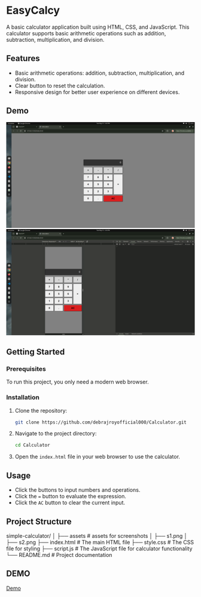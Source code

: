 # EasyCalcy

A basic calculator application built using HTML, CSS, and JavaScript. This calculator supports basic arithmetic operations such as addition, subtraction, multiplication, and division.

## Features

- Basic arithmetic operations: addition, subtraction, multiplication, and division.
- Clear button to reset the calculation.
- Responsive design for better user experience on different devices.

## Demo

![s1](./assets/s1.png)
![s2](./assets/s2.png)

## Getting Started

### Prerequisites

To run this project, you only need a modern web browser.

### Installation

1. Clone the repository:
   ```bash
   git clone https://github.com/debrajroyofficial000/Calculator.git
   ```
2. Navigate to the project directory:
   ```bash
   cd Calculator
   ```
3. Open the `index.html` file in your web browser to use the calculator.

## Usage

- Click the buttons to input numbers and operations.
- Click the `=` button to evaluate the expression.
- Click the `AC` button to clear the current input.

## Project Structure

simple-calculator/
│
├── assets # assets for screenshots
│ ├── s1.png
│ ├── s2.png
├── index.html # The main HTML file
├── style.css # The CSS file for styling
├── script.js # The JavaScript file for calculator functionality
└── README.md # Project documentation

## DEMO

[Demo](https://664357cac788611534832980--easycalcy.netlify.app/)
